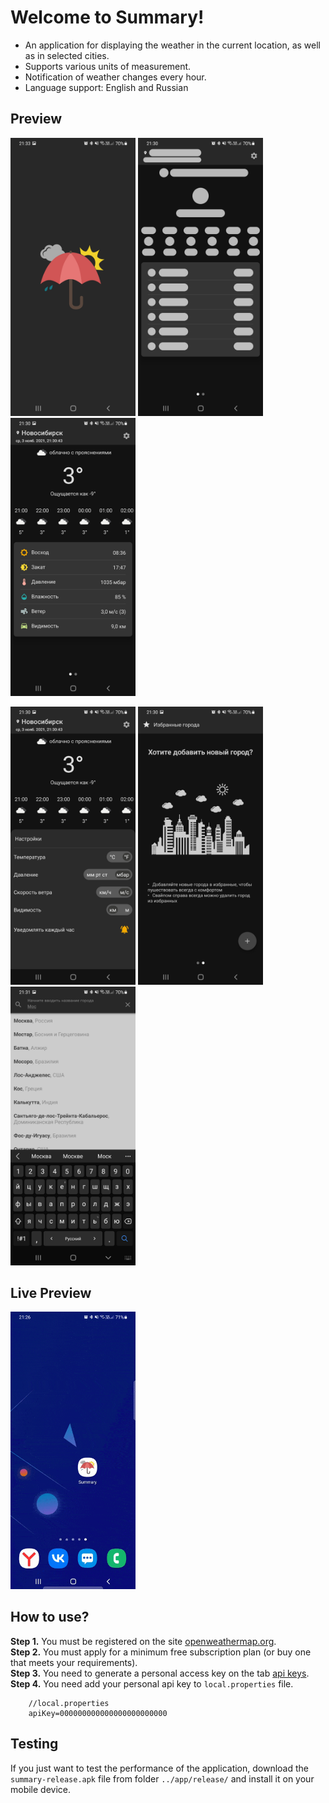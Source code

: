 # Welcome to Summary!

- An application for displaying the weather in the current location, as well as in selected cities.
- Supports various units of measurement.
- Notification of weather changes every hour.
- Language support: English and Russian

## Preview

<p>
<img src="/snapshots/screenshot_splash.jpg" width="200"/>
<img src="/snapshots/screenshot_shimmer.jpg" width="200"/>
<img src="/snapshots/screenshot_current.jpg" width="200"/>
</p>
<p>
<img src="/snapshots/screenshot_settings.jpg" width="200"/>
<img src="/snapshots/screenshot_other_cities.jpg" width="200"/>
<img src="/snapshots/screenshot_search.jpg" width="200"/>
</p>

## Live Preview
<p>
<img src="/snapshots/screen_recording.gif" width="200"/>
</p>

## How to use?

**Step 1.** You must be registered on the site [openweathermap.org](https://home.openweathermap.org/users/sign_in).  
**Step 2.** You must apply for a minimum free subscription plan (or buy one that meets your requirements).  
**Step 3.** You need to generate a personal access key on the tab [api keys](https://home.openweathermap.org/api_keys).  
**Step 4.** You need add your personal api key to `local.properties` file.  
```properties
    //local.properties
    apiKey=000000000000000000000000
```

## Testing

If you just want to test the performance of the application, download the `summary-release.apk` file from folder `../app/release/` and install it on your mobile device.
